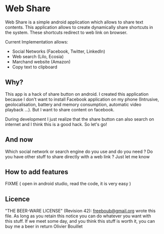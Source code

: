 Web Share
======

Web Share is a simple android application which allows to share text contents.
This application allows to create dynamically share shortcuts in the system.
These shortcuts redirect to web link on browser.

Current Implementation allows:
 * Social Networks (Facebook, Twitter, LinkedIn)
 * Web search (Lilo, Ecosia)
 * Marchand website (Amazon)
 * Copy text to clipboard

Why?
---------

This app is a hack of share button on android.
I created this application because I don't want to install Facebook application on my phone (Intrusive, geolocalisation, battery and memory consumption, automatic video playback ...).
But I want to share content on facebook.

During development I just realize that the share button can also search on internet and I think this is a good hack.
So let's go!

And now
---------

Which social network or search engine do you use and do you need ?
Do you have other stuff to share directly with a web link ? 
Just let me know


How to add features
---------

FIXME ( open in android studio, read the code, it is very easy )


Licence
---------

"THE BEER-WARE LICENSE" (Revision 42):
<freeboub@gmail.org> wrote this file. As long as you retain this notice you
can do whatever you want with this stuff. If we meet some day, and you think
this stuff is worth it, you can buy me a beer in return Olivier Bouillet
